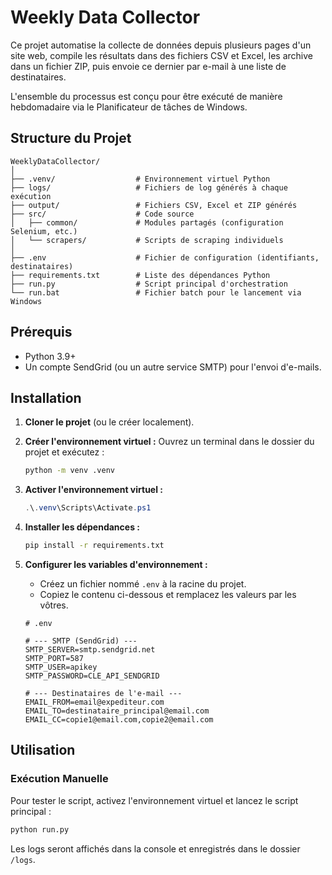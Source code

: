 # Weekly Data Collector

Ce projet automatise la collecte de données depuis plusieurs pages d'un site web, compile les résultats dans des fichiers CSV et Excel, les archive dans un fichier ZIP, puis envoie ce dernier par e-mail à une liste de destinataires.

L'ensemble du processus est conçu pour être exécuté de manière hebdomadaire via le Planificateur de tâches de Windows.

## Structure du Projet

```
WeeklyDataCollector/
│
├── .venv/                  # Environnement virtuel Python
├── logs/                   # Fichiers de log générés à chaque exécution
├── output/                 # Fichiers CSV, Excel et ZIP générés
├── src/                    # Code source
│   ├── common/             # Modules partagés (configuration Selenium, etc.)
│   └── scrapers/           # Scripts de scraping individuels
│
├── .env                    # Fichier de configuration (identifiants, destinataires)
├── requirements.txt        # Liste des dépendances Python
├── run.py                  # Script principal d'orchestration
└── run.bat                 # Fichier batch pour le lancement via Windows
```

## Prérequis

- Python 3.9+
- Un compte SendGrid (ou un autre service SMTP) pour l'envoi d'e-mails.

## Installation

1.  **Cloner le projet** (ou le créer localement).

2.  **Créer l'environnement virtuel :**
    Ouvrez un terminal dans le dossier du projet et exécutez :
    ```bash
    python -m venv .venv
    ```

3.  **Activer l'environnement virtuel :**
    ```powershell
    .\.venv\Scripts\Activate.ps1
    ```

4.  **Installer les dépendances :**
    ```bash
    pip install -r requirements.txt
    ```

5.  **Configurer les variables d'environnement :**
    - Créez un fichier nommé `.env` à la racine du projet.
    - Copiez le contenu ci-dessous et remplacez les valeurs par les vôtres.

    ```dotenv
    # .env

    # --- SMTP (SendGrid) ---
    SMTP_SERVER=smtp.sendgrid.net
    SMTP_PORT=587
    SMTP_USER=apikey
    SMTP_PASSWORD=CLE_API_SENDGRID

    # --- Destinataires de l'e-mail ---
    EMAIL_FROM=email@expediteur.com
    EMAIL_TO=destinataire_principal@email.com
    EMAIL_CC=copie1@email.com,copie2@email.com
    ```

## Utilisation

### Exécution Manuelle

Pour tester le script, activez l'environnement virtuel et lancez le script principal :
```bash
python run.py
```
Les logs seront affichés dans la console et enregistrés dans le dossier `/logs`.





